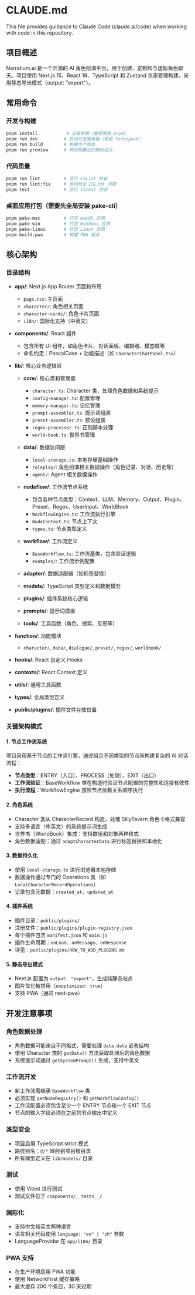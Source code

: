 # CLAUDE.md

This file provides guidance to Claude Code (claude.ai/code) when working with code in this repository.

## 项目概述

Narratium.ai 是一个开源的 AI 角色扮演平台，用于创建、定制和与虚拟角色聊天。项目使用 Next.js 15、React 19、TypeScript 和 Zustand 状态管理构建，采用静态导出模式（output: "export"）。

## 常用命令

### 开发与构建
```bash
pnpm install           # 安装依赖（推荐使用 pnpm）
pnpm run dev          # 启动开发服务器（使用 Turbopack）
pnpm run build        # 构建生产版本
pnpm run preview      # 预览构建后的静态站点
```

### 代码质量
```bash
pnpm run lint         # 运行 ESLint 检查
pnpm run lint:fix     # 自动修复 ESLint 问题
pnpm test             # 运行 Vitest 测试
```

### 桌面应用打包（需要先全局安装 pake-cli）
```bash
pnpm pake-mac         # 打包 macOS 应用
pnpm pake-win         # 打包 Windows 应用
pnpm pake-linux       # 打包 Linux 应用
pnpm build:pwa        # 构建 PWA 版本
```

## 核心架构

### 目录结构

- **app/**: Next.js App Router 页面和布局
  - `page.tsx`: 主页面
  - `character/`: 角色相关页面
  - `character-cards/`: 角色卡片页面
  - `i18n/`: 国际化支持（中英文）

- **components/**: React 组件
  - 包含所有 UI 组件，如角色卡片、对话面板、编辑器、模态框等
  - 命名约定：PascalCase + 功能描述（如 `CharacterChatPanel.tsx`）

- **lib/**: 核心业务逻辑层
  - **core/**: 核心类和管理器
    - `character.ts`: Character 类，处理角色数据和系统提示
    - `config-manager.ts`: 配置管理
    - `memory-manager.ts`: 记忆管理
    - `prompt-assembler.ts`: 提示词组装
    - `preset-assembler.ts`: 预设组装
    - `regex-processor.ts`: 正则脚本处理
    - `world-book.ts`: 世界书管理

  - **data/**: 数据访问层
    - `local-storage.ts`: 本地存储基础操作
    - `roleplay/`: 角色扮演相关数据操作（角色记录、对话、历史等）
    - `agent/`: Agent 相关数据操作

  - **nodeflow/**: 工作流节点系统
    - 包含各种节点类型：Context、LLM、Memory、Output、Plugin、Preset、Regex、UserInput、WorldBook
    - `WorkflowEngine.ts`: 工作流执行引擎
    - `NodeContext.ts`: 节点上下文
    - `types.ts`: 节点类型定义

  - **workflow/**: 工作流定义
    - `BaseWorkflow.ts`: 工作流基类，包含验证逻辑
    - `examples/`: 工作流示例配置

  - **adapter/**: 数据适配器（如标签替换）
  - **models/**: TypeScript 类型定义和数据模型
  - **plugins/**: 插件系统核心逻辑
  - **prompts/**: 提示词模板
  - **tools/**: 工具函数（角色、搜索、反思等）

- **function/**: 功能模块
  - `character/`, `data/`, `dialogue/`, `preset/`, `regex/`, `worldbook/`

- **hooks/**: React 自定义 Hooks
- **contexts/**: React Context 定义
- **utils/**: 通用工具函数
- **types/**: 全局类型定义
- **public/plugins/**: 插件文件存放位置

### 关键架构模式

#### 1. 节点工作流系统
项目采用基于节点的工作流引擎，通过组合不同类型的节点来构建复杂的 AI 对话流程：
- **节点类型**：ENTRY（入口）、PROCESS（处理）、EXIT（出口）
- **工作流验证**：BaseWorkflow 类在构造时验证节点配置的完整性和连接有效性
- **执行流程**：WorkflowEngine 按照节点依赖关系顺序执行

#### 2. 角色系统
- Character 类从 CharacterRecord 构造，处理 SillyTavern 角色卡格式兼容
- 支持多语言（中英文）的系统提示词生成
- 世界书（WorldBook）集成：支持数组和对象两种格式
- 角色数据适配：通过 `adaptCharacterData` 进行标签替换和本地化

#### 3. 数据持久化
- 使用 `local-storage.ts` 进行浏览器本地存储
- 数据操作通过专门的 Operations 类（如 `LocalCharacterRecordOperations`）
- 记录包含元数据：`created_at`、`updated_at`

#### 4. 插件系统
- 插件目录：`public/plugins/`
- 注册文件：`public/plugins/plugin-registry.json`
- 每个插件包含 `manifest.json` 和 `main.js`
- 插件生命周期：`onLoad`、`onMessage`、`onResponse`
- 详见：`public/plugins/HOW_TO_ADD_PLUGINS.md`

#### 5. 静态导出模式
- Next.js 配置为 `output: "export"`，生成纯静态站点
- 图片优化被禁用（`unoptimized: true`）
- 支持 PWA（通过 next-pwa）

## 开发注意事项

### 角色数据处理
- 角色数据可能来自不同格式，需要处理 `data.data` 嵌套结构
- 使用 Character 类的 `getData()` 方法获取处理后的角色数据
- 系统提示词通过 `getSystemPrompt()` 生成，支持中英文

### 工作流开发
- 新工作流需继承 `BaseWorkflow` 类
- 必须实现 `getNodeRegistry()` 和 `getWorkflowConfig()`
- 工作流配置必须包含至少一个 ENTRY 节点和一个 EXIT 节点
- 节点的输入字段必须在之前的节点输出中定义

### 类型安全
- 项目启用 TypeScript strict 模式
- 路径别名：`@/*` 映射到项目根目录
- 所有模型定义在 `lib/models/` 目录

### 测试
- 使用 Vitest 进行测试
- 测试文件位于 `components/__tests__/`

### 国际化
- 支持中文和英文两种语言
- 语言相关代码使用 `language: "en" | "zh"` 参数
- LanguageProvider 在 `app/i18n/` 目录

### PWA 支持
- 在生产环境启用 PWA 功能
- 使用 NetworkFirst 缓存策略
- 最大缓存 200 个条目，30 天过期
